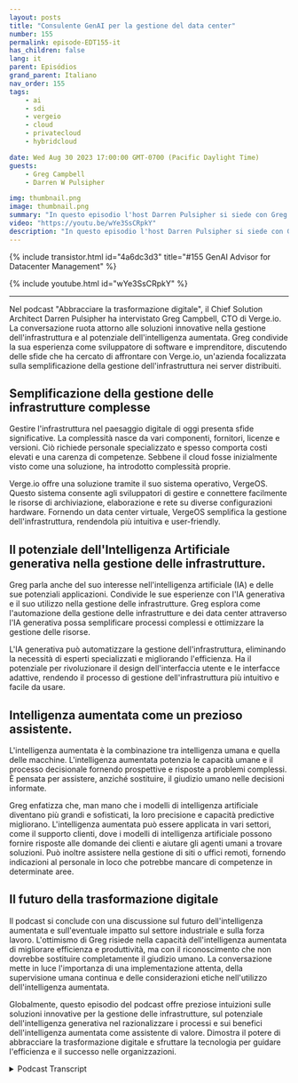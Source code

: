 ```yaml
---
layout: posts
title: "Consulente GenAI per la gestione del data center"
number: 155
permalink: episode-EDT155-it
has_children: false
lang: it
parent: Episódios
grand_parent: Italiano
nav_order: 155
tags:
    - ai
    - sdi
    - vergeio
    - cloud
    - privatecloud
    - hybridcloud

date: Wed Aug 30 2023 17:00:00 GMT-0700 (Pacific Daylight Time)
guests:
    - Greg Campbell
    - Darren W Pulsipher

img: thumbnail.png
image: thumbnail.png
summary: "In questo episodio l'host Darren Pulsipher si siede con Greg Campbell, CTO di Verge.io, per discutere dell'entusiasmante intersezione tra intelligenza artificiale e gestione dell'infrastruttura. Greg, sviluppatore di software e imprenditore, condivide il suo percorso nella creazione di Verge.io per affrontare le complessità della connessione e gestione dell'infrastruttura."
video: "https://youtu.be/wYe3SsCRpkY"
description: "In questo episodio l'host Darren Pulsipher si siede con Greg Campbell, CTO di Verge.io, per discutere dell'entusiasmante intersezione tra intelligenza artificiale e gestione dell'infrastruttura. Greg, sviluppatore di software e imprenditore, condivide il suo percorso nella creazione di Verge.io per affrontare le complessità della connessione e gestione dell'infrastruttura."
---
```


<div>
{% include transistor.html id="4a6dc3d3" title="#155 GenAI Advisor for Datacenter Management" %}

{% include youtube.html id="wYe3SsCRpkY" %}
</div>

---

Nel podcast "Abbracciare la trasformazione digitale", il Chief Solution Architect Darren Pulsipher ha intervistato Greg Campbell, CTO di Verge.io. La conversazione ruota attorno alle soluzioni innovative nella gestione dell'infrastruttura e al potenziale dell'intelligenza aumentata. Greg condivide la sua esperienza come sviluppatore di software e imprenditore, discutendo delle sfide che ha cercato di affrontare con Verge.io, un'azienda focalizzata sulla semplificazione della gestione dell'infrastruttura nei server distribuiti.

## Semplificazione della gestione delle infrastrutture complesse

Gestire l'infrastruttura nel paesaggio digitale di oggi presenta sfide significative. La complessità nasce da vari componenti, fornitori, licenze e versioni. Ciò richiede personale specializzato e spesso comporta costi elevati e una carenza di competenze. Sebbene il cloud fosse inizialmente visto come una soluzione, ha introdotto complessità proprie.

Verge.io offre una soluzione tramite il suo sistema operativo, VergeOS. Questo sistema consente agli sviluppatori di gestire e connettere facilmente le risorse di archiviazione, elaborazione e rete su diverse configurazioni hardware. Fornendo un data center virtuale, VergeOS semplifica la gestione dell'infrastruttura, rendendola più intuitiva e user-friendly.

## Il potenziale dell'Intelligenza Artificiale generativa nella gestione delle infrastrutture.

Greg parla anche del suo interesse nell'intelligenza artificiale (IA) e delle sue potenziali applicazioni. Condivide le sue esperienze con l'IA generativa e il suo utilizzo nella gestione delle infrastrutture. Greg esplora come l'automazione della gestione delle infrastrutture e dei data center attraverso l'IA generativa possa semplificare processi complessi e ottimizzare la gestione delle risorse.

L'IA generativa può automatizzare la gestione dell'infrastruttura, eliminando la necessità di esperti specializzati e migliorando l'efficienza. Ha il potenziale per rivoluzionare il design dell'interfaccia utente e le interfacce adattive, rendendo il processo di gestione dell'infrastruttura più intuitivo e facile da usare.

## Intelligenza aumentata come un prezioso assistente.

L'intelligenza aumentata è la combinazione tra intelligenza umana e quella delle macchine. L'intelligenza aumentata potenzia le capacità umane e il processo decisionale fornendo prospettive e risposte a problemi complessi. È pensata per assistere, anziché sostituire, il giudizio umano nelle decisioni informate.

Greg enfatizza che, man mano che i modelli di intelligenza artificiale diventano più grandi e sofisticati, la loro precisione e capacità predictive migliorano. L'intelligenza aumentata può essere applicata in vari settori, come il supporto clienti, dove i modelli di intelligenza artificiale possono fornire risposte alle domande dei clienti e aiutare gli agenti umani a trovare soluzioni. Può inoltre assistere nella gestione di siti o uffici remoti, fornendo indicazioni al personale in loco che potrebbe mancare di competenze in determinate aree.

## Il futuro della trasformazione digitale

Il podcast si conclude con una discussione sul futuro dell'intelligenza aumentata e sull'eventuale impatto sul settore industriale e sulla forza lavoro. L'ottimismo di Greg risiede nella capacità dell'intelligenza aumentata di migliorare efficienza e produttività, ma con il riconoscimento che non dovrebbe sostituire completamente il giudizio umano. La conversazione mette in luce l'importanza di una implementazione attenta, della supervisione umana continua e delle considerazioni etiche nell'utilizzo dell'intelligenza aumentata.

Globalmente, questo episodio del podcast offre preziose intuizioni sulle soluzioni innovative per la gestione delle infrastrutture, sul potenziale dell'intelligenza generativa nel razionalizzare i processi e sui benefici dell'intelligenza aumentata come assistente di valore. Dimostra il potere di abbracciare la trasformazione digitale e sfruttare la tecnologia per guidare l'efficienza e il successo nelle organizzazioni.



<details>
<summary> Podcast Transcript </summary>

<p></p>

</details>
